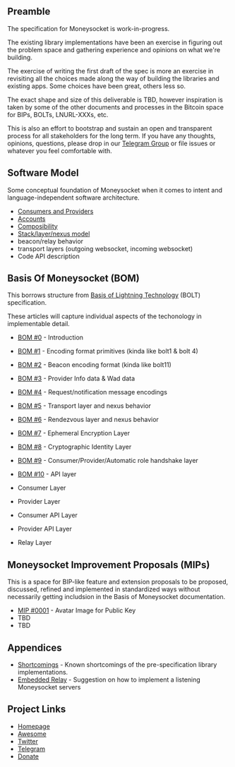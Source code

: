 Preamble
------------
The specification for Moneysocket is work-in-progress.

The existing library implementations have been an exercise in figuring out the problem space and gathering experience and opinions on what we're building.

The exercise of writing the first draft of the spec is more an exercise in revisiting all the choices made along the way of building the libraries and existing apps. Some choices have been great, others less so.

The exact shape and size of this deliverable is TBD, however inspiration is taken by some of the other documents and processes in the Bitcoin space for BIPs, BOLTs, LNURL-XXXs, etc.

This is also an effort to bootstrap and sustain an open and transparent process for all stakeholders for the long term. If you have any thoughts, opinions, questions, please drop in our [Telegram Group](https://t.me/moneysocket) or file issues or whatever you feel comfortable with.


Software Model
------------

Some conceptual foundation of Moneysocket when it comes to intent and language-independent software architecture.


* [Consumers and Providers](software-model/consumers-providers.md)
* [Accounts](software-model/accounts.md)
* [Composibility](software-model/composibility.md)
* [Stack/layer/nexus model](software-model/stack-layer-nexus.md)
* beacon/relay behavior
* transport layers (outgoing websocket, incoming websocket)
* Code API description


Basis Of Moneysocket (BOM)
-----

This borrows structure from [Basis of Lightning Technology](https://github.com/lightningnetwork/lightning-rfc/blob/master/00-introduction.md) (BOLT) specification.

These articles will capture individual aspects of the techonology in implementable detail.

* [BOM #0](00-introduction.md) - Introduction
* [BOM #1](01-encoding.md) - Encoding format primitives (kinda like bolt1 & bolt 4)
* [BOM #2](02-beacons.md) - Beacon encoding format (kinda like bolt11)
* [BOM #3](03-provider-info.md) - Provider Info data & Wad data
* [BOM #4](04-messages.md) - Request/notification message encodings
* [BOM #5](05-transport.md) - Transport layer and nexus behavior
* [BOM #6](06-rendezvous.md) - Rendezvous layer and nexus behavior
* [BOM #7](07-ephemeral.md) - Ephemeral Encryption Layer
* [BOM #8](08-identity.md) - Cryptographic Identity Layer
* [BOM #9](09-roles.md) - Consumer/Provider/Automatic role handshake layer
* [BOM #10](10-api.md) - API layer

* Consumer Layer
* Provider Layer
* Consumer API Layer
* Provider API Layer
* Relay Layer

Moneysocket Improvement Proposals (MIPs)
-----

This is a space for BIP-like feature and extension proposals to be proposed, discussed, refined and implemented in standardized ways without necessarily getting includsion in the Basis of Moneysocket documentation.

* [MIP #0001](mips/mip-0001-avatar-image.md) - Avatar Image for Public Key
* TBD
* TBD

Appendices
------------

* [Shortcomings](appendix/shortcomings.md) - Known shortcomings of the pre-specification library implementations.
* [Embedded Relay](appendix/embedded-relay.md) - Suggestion on how to implement a listening Moneysocket servers


Project Links
-------------

- [Homepage](https://socket.money)
- [Awesome](https://github.com/moneysocket/awesome-moneysocket)
- [Twitter](https://twitter.com/moneysocket)
- [Telegram](https://t.me/moneysocket)
- [Donate](https://socket.money/#donate)
